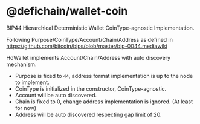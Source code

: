 # @defichain/wallet-coin

BIP44 Hierarchical Deterministic Wallet CoinType-agnostic Implementation.

Following Purpose/CoinType/Account/Chain/Address as defined
in https://github.com/bitcoin/bips/blob/master/bip-0044.mediawiki

HdWallet implements Account/Chain/Address with auto discovery mechanism.

- Purpose is fixed to `44`, address format implementation is up to the node to implement.
- CoinType is initialized in the constructor, CoinType-agnostic.
- Account will be auto discovered.
- Chain is fixed to 0, change address implementation is ignored. (At least for now)
- Address will be auto discovered respecting gap limit of 20.
